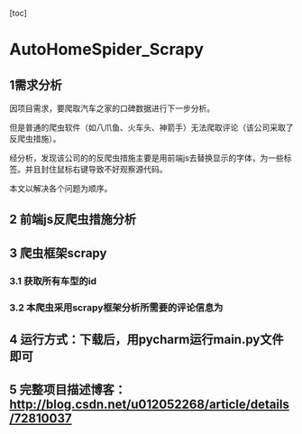 [toc]
# AutoHomeSpider_Scrapy

## 1需求分析

因项目需求，要爬取汽车之家的口碑数据进行下一步分析。

但是普通的爬虫软件（如八爪鱼、火车头、神箭手）无法爬取评论（该公司采取了反爬虫措施）。

经分析，发现该公司的的反爬虫措施主要是用前端js去替换显示的字体，为一些标签。并且封住鼠标右键导致不好观察源代码。

本文以解决各个问题为顺序。

## 2 前端js反爬虫措施分析


## 3 爬虫框架scrapy

### 3.1 获取所有车型的id
### 3.2 本爬虫采用scrapy框架分析所需要的评论信息为


## 4 运行方式：下载后，用pycharm运行main.py文件即可

## 5 完整项目描述博客：http://blog.csdn.net/u012052268/article/details/72810037
